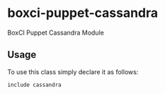boxci-puppet-cassandra
======================

BoxCI Puppet Cassandra Module

## Usage

To use this class simply declare it as follows:

    include cassandra
